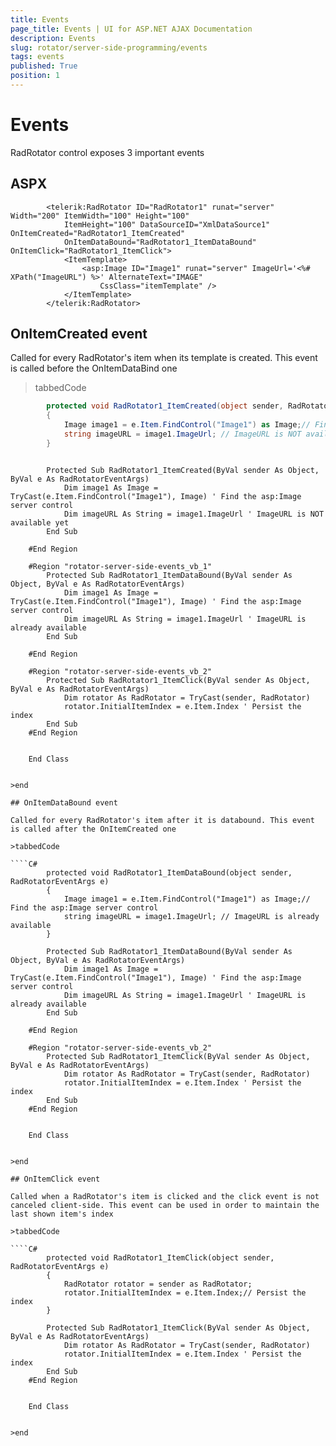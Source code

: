 ```yaml
---
title: Events
page_title: Events | UI for ASP.NET AJAX Documentation
description: Events
slug: rotator/server-side-programming/events
tags: events
published: True
position: 1
---
```


# Events



RadRotator control exposes 3 important events

## ASPX

````ASPNET
	    <telerik:RadRotator ID="RadRotator1" runat="server" Width="200" ItemWidth="100" Height="100"
	        ItemHeight="100" DataSourceID="XmlDataSource1" OnItemCreated="RadRotator1_ItemCreated"
	        OnItemDataBound="RadRotator1_ItemDataBound" OnItemClick="RadRotator1_ItemClick">
	        <ItemTemplate>
	            <asp:Image ID="Image1" runat="server" ImageUrl='<%# XPath("ImageURL") %>' AlternateText="IMAGE"
	                CssClass="itemTemplate" />
	        </ItemTemplate>
	    </telerik:RadRotator>
````



## OnItemCreated event

Called for every RadRotator's item when its template is created. This event is called before the OnItemDataBind one

>tabbedCode

````C#
		protected void RadRotator1_ItemCreated(object sender, RadRotatorEventArgs e)
		{
			Image image1 = e.Item.FindControl("Image1") as Image;// Find the asp:Image server control
			string imageURL = image1.ImageUrl; // ImageURL is NOT available yet
		}
````
````VB
	
	    Protected Sub RadRotator1_ItemCreated(ByVal sender As Object, ByVal e As RadRotatorEventArgs)
	        Dim image1 As Image = TryCast(e.Item.FindControl("Image1"), Image) ' Find the asp:Image server control
	        Dim imageURL As String = image1.ImageUrl ' ImageURL is NOT available yet
	    End Sub
	
	#End Region
	
	#Region "rotator-server-side-events_vb_1"
	    Protected Sub RadRotator1_ItemDataBound(ByVal sender As Object, ByVal e As RadRotatorEventArgs)
	        Dim image1 As Image = TryCast(e.Item.FindControl("Image1"), Image) ' Find the asp:Image server control
	        Dim imageURL As String = image1.ImageUrl ' ImageURL is already available
	    End Sub
	
	#End Region
	
	#Region "rotator-server-side-events_vb_2"
	    Protected Sub RadRotator1_ItemClick(ByVal sender As Object, ByVal e As RadRotatorEventArgs)
	        Dim rotator As RadRotator = TryCast(sender, RadRotator)
	        rotator.InitialItemIndex = e.Item.Index ' Persist the index
	    End Sub
	#End Region
	
	
	End Class


>end

## OnItemDataBound event

Called for every RadRotator's item after it is databound. This event is called after the OnItemCreated one

>tabbedCode

````C#
		protected void RadRotator1_ItemDataBound(object sender, RadRotatorEventArgs e)
		{
			Image image1 = e.Item.FindControl("Image1") as Image;// Find the asp:Image server control
			string imageURL = image1.ImageUrl; // ImageURL is already available
		}
````
````VB
	    Protected Sub RadRotator1_ItemDataBound(ByVal sender As Object, ByVal e As RadRotatorEventArgs)
	        Dim image1 As Image = TryCast(e.Item.FindControl("Image1"), Image) ' Find the asp:Image server control
	        Dim imageURL As String = image1.ImageUrl ' ImageURL is already available
	    End Sub
	
	#End Region
	
	#Region "rotator-server-side-events_vb_2"
	    Protected Sub RadRotator1_ItemClick(ByVal sender As Object, ByVal e As RadRotatorEventArgs)
	        Dim rotator As RadRotator = TryCast(sender, RadRotator)
	        rotator.InitialItemIndex = e.Item.Index ' Persist the index
	    End Sub
	#End Region
	
	
	End Class


>end

## OnItemClick event

Called when a RadRotator's item is clicked and the click event is not canceled client-side. This event can be used in order to maintain the last shown item's index

>tabbedCode

````C#
		protected void RadRotator1_ItemClick(object sender, RadRotatorEventArgs e)
		{
			RadRotator rotator = sender as RadRotator;
			rotator.InitialItemIndex = e.Item.Index;// Persist the index 
		}
````
````VB
	    Protected Sub RadRotator1_ItemClick(ByVal sender As Object, ByVal e As RadRotatorEventArgs)
	        Dim rotator As RadRotator = TryCast(sender, RadRotator)
	        rotator.InitialItemIndex = e.Item.Index ' Persist the index
	    End Sub
	#End Region
	
	
	End Class


>end
